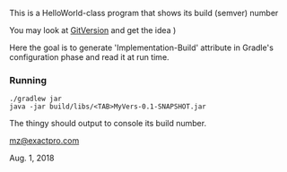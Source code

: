 This is a HelloWorld-class program that shows its build (semver) number

You may look at [GitVersion](https://gitversion.readthedocs.io) and get the idea ) 

Here the goal is to generate 'Implementation-Build' attribute in Gradle's 
configuration phase and read it at run time.

### Running

```
./gradlew jar
java -jar build/libs/<TAB>MyVers-0.1-SNAPSHOT.jar
```
The thingy should output to console its build number.

mz@exactpro.com

Aug. 1, 2018
